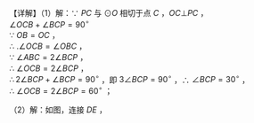 【详解】（1）解：∵ $P C$ 与 $\odot O$ 相切于点 $C$ ，$O C \bot P C$ ，  
$\angle O C B + \angle B C P = 9 0 ^ { \circ }$   
∵ $O B = O C$ ，  
∴ $. \angle O C B = \angle O B C$ ，  
∵ $\angle A B C = 2 \angle B C P$ ，  
∴ $\angle O C B = 2 \angle B C P$ ，  
$\therefore 2 \angle B C P + \angle B C P = 9 0 ^ { \circ }$ ，即 $3 \angle B C P = 9 0 ^ { \circ }$ ，∴ $\angle B C P = 3 0 ^ { \circ }$ ，  
∴ $\angle O C B = 2 \angle B C P = 6 0 ^ { \circ }$ ；

（2）解：如图，连接 $D E$ ，
